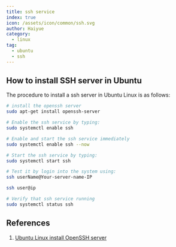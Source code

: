 ```yaml
---
title: ssh service
index: true
icon: /assets/icon/common/ssh.svg
author: Haiyue
category:
  - linux
tag:
  - ubuntu
  - ssh
---
```



## How to install SSH server in Ubuntu
The procedure to install a ssh server in Ubuntu Linux is as follows:

``` bash
# install the openssh server
sudo apt-get install openssh-server

# Enable the ssh service by typing:
sudo systemctl enable ssh

# Enable and start the ssh service immediately
sudo systemctl enable ssh --now

# Start the ssh service by typing:
sudo systemctl start ssh

# Test it by login into the system using:
ssh userName@Your-server-name-IP

ssh user@ip

# Verify that ssh service running
sudo systemctl status ssh
```


## References
01. [Ubuntu Linux install OpenSSH server](https://www.cyberciti.biz/faq/ubuntu-linux-install-openssh-server/)